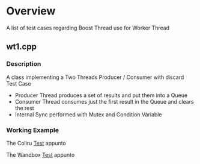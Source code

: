 
# Overview 

A list of test cases regarding Boost Thread use for Worker Thread 

## wt1.cpp 

### Description 

A class implementing a Two Threads Producer / Consumer with discard Test Case 

- Producer Thread produces a set of results and put them into a Queue 
- Consumer Thread consumes just the first result in the Queue and clears the rest 
- Internal Sync performed with Mutex and Condition Variable 



### Working Example 

The Coliru <a href="http://coliru.stacked-crooked.com/a/18b439a9964ae83b" target="_blank">Test</a> appunto 

The Wandbox <a href="http://melpon.org/wandbox/permlink/06qhdQoIXwvWPxbV" target="_blank">Test</a> appunto 




